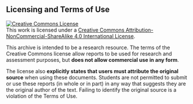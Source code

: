 ## Licensing and Terms of Use

<a rel="license" href="http://creativecommons.org/licenses/by-nc-sa/4.0/"><img alt="Creative Commons License" style="border-width:0" src="https://i.creativecommons.org/l/by-nc-sa/4.0/88x31.png" /></a><br />This work is licensed under a <a rel="license" href="http://creativecommons.org/licenses/by-nc-sa/4.0/">Creative Commons Attribution-NonCommercial-ShareAlike 4.0 International License</a>.

This archive is intended to be a research resource. The terms of the Creative Commons license allow reports to be used for research and assessment purposes, but __does not allow commercial use in any form__. 

The license also __explicitly states that users must attribute the original source__ when using these documents. Students are not permitted to submit or use these reports (in whole or in part) in any way that suggests they are the original author of the text. Failing to identify the original source is a violation of the Terms of Use.
